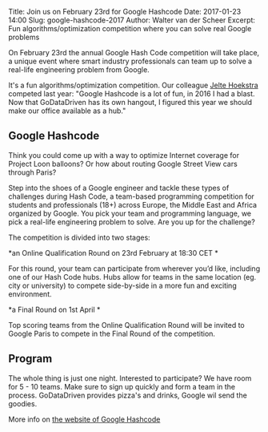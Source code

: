 Title: Join us on February 23rd for Google Hashcode
Date: 2017-01-23 14:00 
Slug: google-hashcode-2017
Author: Walter van der Scheer 
Excerpt: Fun algorithms/optimization competition where you can solve real Google problems

On February 23rd the annual Google Hash Code competition will take place, a unique event where smart industry professionals can team up to solve a real-life engineering problem from Google.

It's a fun algorithms/optimization competition. Our colleague [Jelte Hoekstra](https://godatadriven.com/players/jelte-hoekstra "Jelte Hoekstra") competed last year: "Google Hashcode is a lot of fun, in 2016 I had a blast. Now that GoDataDriven has its own hangout, I figured this year we should make our office available as a hub."

## Google Hashcode
Think you could come up with a way to optimize Internet coverage for Project Loon balloons? Or how about routing Google Street View cars through Paris?

Step into the shoes of a Google engineer and tackle these types of challenges during Hash Code, a team-based programming competition for students and professionals (18+) across Europe, the Middle East and Africa organized by Google. You pick your team and programming language, we pick a real-life engineering problem to solve. Are you up for the challenge?

The competition is divided into two stages:

*an Online Qualification Round on 23rd February at 18:30 CET *

For this round, your team can participate from wherever you’d like, including one of our Hash Code hubs. Hubs allow for teams in the same location (eg. city or university) to compete side-by-side in a more fun and exciting environment.

*a Final Round on 1st April *

Top scoring teams from the Online Qualification Round will be invited to Google Paris to compete in the Final Round of the competition.

## Program
The whole thing is just one night. Interested to participate? We have room for 5 - 10 teams. Make sure to sign up quickly and form a team in the process. GoDataDriven provides pizza's and drinks, Google wil send the goodies.

More info on [the website of Google Hashcode](https://hashcode.withgoogle.com/)
